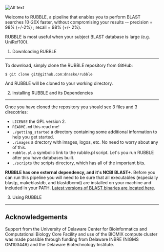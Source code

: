 ![Alt text](https://github.com/dnasko/rubble/blob/master/images/logo.png "RUBBLE!")

Welcome to RUBBLE, a pipeline that enables you to perform BLAST searches 10-20X faster, without compromising your results -- precision = 98% (+/-2%) ; recall = 98% (+/- 2%).

RUBBLE is most useful when your subject BLAST database is large (e.g. UniRef100).

1. Downloading RUBBLE
----------------------

To download, simply clone the RUBBLE repository from GitHub:

`$ git clone git@github.com:dnasko/rubble`

And RUBBLE will be cloned to your working directory.

2. Installing RUBBLE and its Dependencies
------------------------------------------

Once you have cloned the repository you should see 3 files and 3 direcotries:

* `LICENSE` the GPL version 2.
* `README.md` this read me!
* `./getting_started` a directory containing some additional information to help you get started.
* `./images` a drectory with images, logos, etc. No need to worry about any of this.
* `rubble.pl` a symbolic link to the rubble.pl script. Let's you run RUBBLE after you have databases built.
* `./scripts` the scripts directory, which has all of the important bits.

**RUBBLE has one external dependency, and it's NCBI BLAST+**. Before you can run this pipeline you will need to be sure that all executables (especially blastp, makeblastdb, and blastdbcmd) are installed on your machine and included in your PATH. [Latest versions of BLAST binaries are located here](ftp://ftp.ncbi.nlm.nih.gov/blast/executables/blast+/LATEST/).

3. Using RUBBLE
---------------



Acknowledgements
----------------

Support from the University of Delaware Center for Bioinformatics and Computational Biology Core Facility and use of the BIOMIX compute cluster was made possible through funding from Delaware INBRE (NIGMS GM103446) and the Delaware Biotechnology Institute.